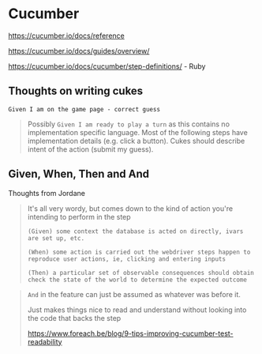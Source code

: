 # Cucumber

<https://cucumber.io/docs/reference>

<https://cucumber.io/docs/guides/overview/>

<https://cucumber.io/docs/cucumber/step-definitions/> - Ruby

## Thoughts on writing cukes

`Given I am on the game page - correct guess`

>Possibly `Given I am ready to play a turn` as this contains no implementation specific language.
>Most of the following steps have implementation details (e.g. click a button). Cukes should describe intent of the action (submit my guess).

## Given, When, Then and And

Thoughts from Jordane

>It's all very wordy, but comes down to the kind of action you're intending to perform in the step
>
>```cucumber
>(Given) some context the database is acted on directly, ivars are set up, etc.
>
>(When) some action is carried out the webdriver steps happen to reproduce user actions, ie, clicking and entering inputs
>
>(Then) a particular set of observable consequences should obtain check the state of the world to determine the expected outcome
>```

>`And` in the feature can just be assumed as whatever was before it.
>
>Just makes things nice to read and understand without looking into the code that backs the step
>
><https://www.foreach.be/blog/9-tips-improving-cucumber-test-readability>
